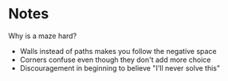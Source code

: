 # Notes

Why is a maze hard?

* Walls instead of paths makes you follow the negative space
* Corners confuse even though they don't add more choice
* Discouragement in beginning to believe "I'll never solve this"
